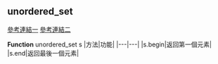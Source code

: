 ## unordered_set
[參考連結一](https://shengyu7697.github.io/std-unordered_set/)
[參考連結二](http://c.biancheng.net/view/7250.html)

**Function**
unordered_set<int> s
|方法|功能|
|---|---|
|s.begin|返回第一個元素|
|s.end|返回最後一個元素|
